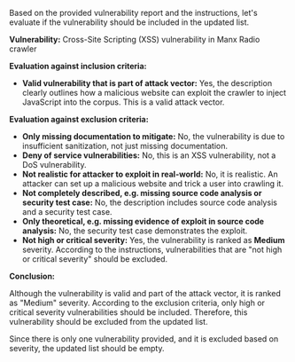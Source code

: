 Based on the provided vulnerability report and the instructions, let's evaluate if the vulnerability should be included in the updated list.

**Vulnerability:** Cross-Site Scripting (XSS) vulnerability in Manx Radio crawler

**Evaluation against inclusion criteria:**
* **Valid vulnerability that is part of attack vector:** Yes, the description clearly outlines how a malicious website can exploit the crawler to inject JavaScript into the corpus. This is a valid attack vector.

**Evaluation against exclusion criteria:**
* **Only missing documentation to mitigate:** No, the vulnerability is due to insufficient sanitization, not just missing documentation.
* **Deny of service vulnerabilities:** No, this is an XSS vulnerability, not a DoS vulnerability.
* **Not realistic for attacker to exploit in real-world:** No, it is realistic. An attacker can set up a malicious website and trick a user into crawling it.
* **Not completely described, e.g. missing source code analysis or security test case:** No, the description includes source code analysis and a security test case.
* **Only theoretical, e.g. missing evidence of exploit in source code analysis:** No, the security test case demonstrates the exploit.
* **Not high or critical severity:** Yes, the vulnerability is ranked as **Medium** severity. According to the instructions, vulnerabilities that are "not high or critical severity" should be excluded.

**Conclusion:**

Although the vulnerability is valid and part of the attack vector, it is ranked as "Medium" severity. According to the exclusion criteria, only high or critical severity vulnerabilities should be included. Therefore, this vulnerability should be excluded from the updated list.

Since there is only one vulnerability provided, and it is excluded based on severity, the updated list should be empty.

```markdown